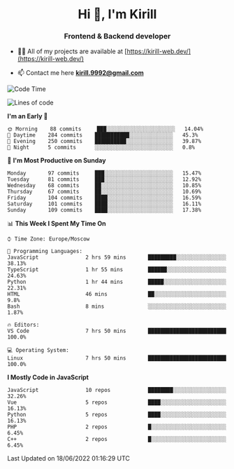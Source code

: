 <h1 align="center">Hi 👋, I'm Kirill</h1>
<h3 align="center">Frontend & Backend developer</h3>

- 👨‍💻 All of my projects are available at [https://kirill-web.dev/](https://kirill-web.dev/)

- 📫 Contact me here **kirill.9992@gmail.com**











<!--START_SECTION:waka-->
![Code Time](http://img.shields.io/badge/Code%20Time-0%20secs-blue)

![Lines of code](https://img.shields.io/badge/From%20Hello%20World%20I%27ve%20Written-477%20Thousand%20lines%20of%20code-blue)

**I'm an Early 🐤** 

```text
🌞 Morning    88 commits     ███░░░░░░░░░░░░░░░░░░░░░░   14.04% 
🌆 Daytime    284 commits    ███████████░░░░░░░░░░░░░░   45.3% 
🌃 Evening    250 commits    ██████████░░░░░░░░░░░░░░░   39.87% 
🌙 Night      5 commits      ░░░░░░░░░░░░░░░░░░░░░░░░░   0.8%

```
📅 **I'm Most Productive on Sunday** 

```text
Monday       97 commits     ███░░░░░░░░░░░░░░░░░░░░░░   15.47% 
Tuesday      81 commits     ███░░░░░░░░░░░░░░░░░░░░░░   12.92% 
Wednesday    68 commits     ██░░░░░░░░░░░░░░░░░░░░░░░   10.85% 
Thursday     67 commits     ██░░░░░░░░░░░░░░░░░░░░░░░   10.69% 
Friday       104 commits    ████░░░░░░░░░░░░░░░░░░░░░   16.59% 
Saturday     101 commits    ████░░░░░░░░░░░░░░░░░░░░░   16.11% 
Sunday       109 commits    ████░░░░░░░░░░░░░░░░░░░░░   17.38%

```


📊 **This Week I Spent My Time On** 

```text
⌚︎ Time Zone: Europe/Moscow

💬 Programming Languages: 
JavaScript               2 hrs 59 mins       █████████░░░░░░░░░░░░░░░░   38.13% 
TypeScript               1 hr 55 mins        ██████░░░░░░░░░░░░░░░░░░░   24.63% 
Python                   1 hr 44 mins        █████░░░░░░░░░░░░░░░░░░░░   22.31% 
HTML                     46 mins             ██░░░░░░░░░░░░░░░░░░░░░░░   9.8% 
Bash                     8 mins              ░░░░░░░░░░░░░░░░░░░░░░░░░   1.87%

🔥 Editors: 
VS Code                  7 hrs 50 mins       █████████████████████████   100.0%

💻 Operating System: 
Linux                    7 hrs 50 mins       █████████████████████████   100.0%

```

**I Mostly Code in JavaScript** 

```text
JavaScript               10 repos            ████████░░░░░░░░░░░░░░░░░   32.26% 
Vue                      5 repos             ████░░░░░░░░░░░░░░░░░░░░░   16.13% 
Python                   5 repos             ████░░░░░░░░░░░░░░░░░░░░░   16.13% 
PHP                      2 repos             █░░░░░░░░░░░░░░░░░░░░░░░░   6.45% 
C++                      2 repos             █░░░░░░░░░░░░░░░░░░░░░░░░   6.45%

```



 Last Updated on 18/06/2022 01:16:29 UTC
<!--END_SECTION:waka-->
